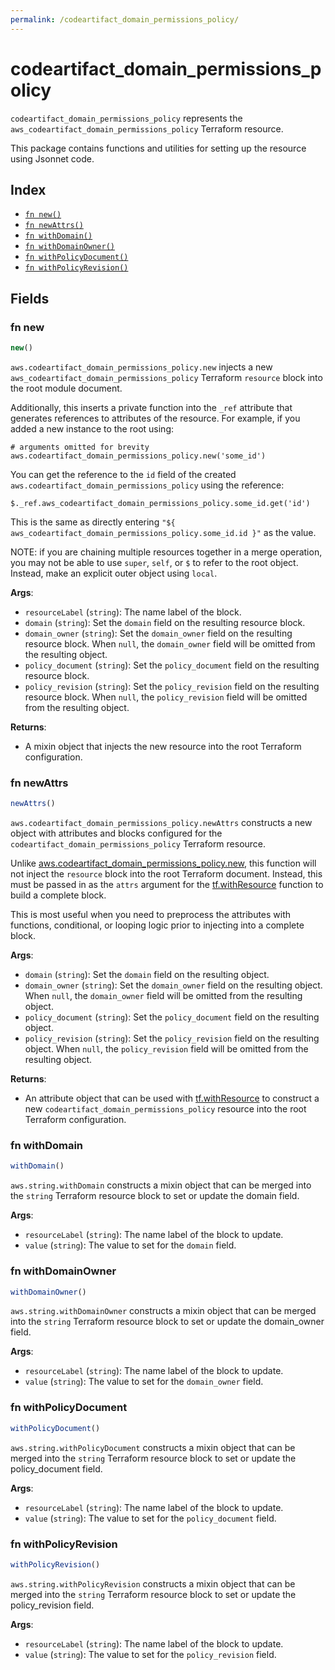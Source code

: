 ```yaml
---
permalink: /codeartifact_domain_permissions_policy/
---
```


# codeartifact_domain_permissions_policy

`codeartifact_domain_permissions_policy` represents the `aws_codeartifact_domain_permissions_policy` Terraform resource.



This package contains functions and utilities for setting up the resource using Jsonnet code.


## Index

* [`fn new()`](#fn-new)
* [`fn newAttrs()`](#fn-newattrs)
* [`fn withDomain()`](#fn-withdomain)
* [`fn withDomainOwner()`](#fn-withdomainowner)
* [`fn withPolicyDocument()`](#fn-withpolicydocument)
* [`fn withPolicyRevision()`](#fn-withpolicyrevision)

## Fields

### fn new

```ts
new()
```


`aws.codeartifact_domain_permissions_policy.new` injects a new `aws_codeartifact_domain_permissions_policy` Terraform `resource`
block into the root module document.

Additionally, this inserts a private function into the `_ref` attribute that generates references to attributes of the
resource. For example, if you added a new instance to the root using:

    # arguments omitted for brevity
    aws.codeartifact_domain_permissions_policy.new('some_id')

You can get the reference to the `id` field of the created `aws.codeartifact_domain_permissions_policy` using the reference:

    $._ref.aws_codeartifact_domain_permissions_policy.some_id.get('id')

This is the same as directly entering `"${ aws_codeartifact_domain_permissions_policy.some_id.id }"` as the value.

NOTE: if you are chaining multiple resources together in a merge operation, you may not be able to use `super`, `self`,
or `$` to refer to the root object. Instead, make an explicit outer object using `local`.

**Args**:
  - `resourceLabel` (`string`): The name label of the block.
  - `domain` (`string`): Set the `domain` field on the resulting resource block.
  - `domain_owner` (`string`): Set the `domain_owner` field on the resulting resource block. When `null`, the `domain_owner` field will be omitted from the resulting object.
  - `policy_document` (`string`): Set the `policy_document` field on the resulting resource block.
  - `policy_revision` (`string`): Set the `policy_revision` field on the resulting resource block. When `null`, the `policy_revision` field will be omitted from the resulting object.

**Returns**:
- A mixin object that injects the new resource into the root Terraform configuration.


### fn newAttrs

```ts
newAttrs()
```


`aws.codeartifact_domain_permissions_policy.newAttrs` constructs a new object with attributes and blocks configured for the `codeartifact_domain_permissions_policy`
Terraform resource.

Unlike [aws.codeartifact_domain_permissions_policy.new](#fn-new), this function will not inject the `resource`
block into the root Terraform document. Instead, this must be passed in as the `attrs` argument for the
[tf.withResource](https://github.com/tf-libsonnet/core/tree/main/docs#fn-withresource) function to build a complete block.

This is most useful when you need to preprocess the attributes with functions, conditional, or looping logic prior to
injecting into a complete block.

**Args**:
  - `domain` (`string`): Set the `domain` field on the resulting object.
  - `domain_owner` (`string`): Set the `domain_owner` field on the resulting object. When `null`, the `domain_owner` field will be omitted from the resulting object.
  - `policy_document` (`string`): Set the `policy_document` field on the resulting object.
  - `policy_revision` (`string`): Set the `policy_revision` field on the resulting object. When `null`, the `policy_revision` field will be omitted from the resulting object.

**Returns**:
  - An attribute object that can be used with [tf.withResource](https://github.com/tf-libsonnet/core/tree/main/docs#fn-withresource) to construct a new `codeartifact_domain_permissions_policy` resource into the root Terraform configuration.


### fn withDomain

```ts
withDomain()
```

`aws.string.withDomain` constructs a mixin object that can be merged into the `string`
Terraform resource block to set or update the domain field.



**Args**:
  - `resourceLabel` (`string`): The name label of the block to update.
  - `value` (`string`): The value to set for the `domain` field.


### fn withDomainOwner

```ts
withDomainOwner()
```

`aws.string.withDomainOwner` constructs a mixin object that can be merged into the `string`
Terraform resource block to set or update the domain_owner field.



**Args**:
  - `resourceLabel` (`string`): The name label of the block to update.
  - `value` (`string`): The value to set for the `domain_owner` field.


### fn withPolicyDocument

```ts
withPolicyDocument()
```

`aws.string.withPolicyDocument` constructs a mixin object that can be merged into the `string`
Terraform resource block to set or update the policy_document field.



**Args**:
  - `resourceLabel` (`string`): The name label of the block to update.
  - `value` (`string`): The value to set for the `policy_document` field.


### fn withPolicyRevision

```ts
withPolicyRevision()
```

`aws.string.withPolicyRevision` constructs a mixin object that can be merged into the `string`
Terraform resource block to set or update the policy_revision field.



**Args**:
  - `resourceLabel` (`string`): The name label of the block to update.
  - `value` (`string`): The value to set for the `policy_revision` field.

